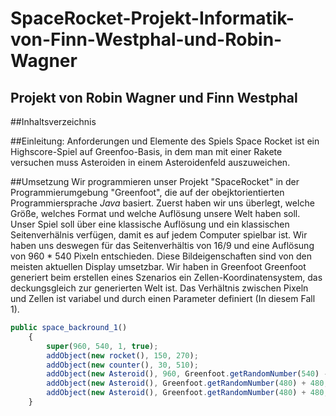 # SpaceRocket-Projekt-Informatik-von-Finn-Westphal-und-Robin-Wagner
## Projekt von Robin Wagner und Finn Westphal

##Inhaltsverzeichnis

##Einleitung: Anforderungen und Elemente des Spiels
Space Rocket ist ein Highscore-Spiel auf Greenfoo-Basis, in dem man mit einer Rakete versuchen muss Asteroiden in einem Asteroidenfeld auszuweichen.

##Umsetzung
Wir programmieren unser Projekt "SpaceRocket" in der Programmierumgebung "Greenfoot", die auf der obejktorientierten Programmiersprache *Java* basiert. Zuerst haben wir uns überlegt, welche Größe, welches Format und welche Auflösung unsere Welt haben soll. Unser Spiel soll über eine klassische Auflösung und ein klassischen Seitenverhälnis verfügen, damit es auf jedem Computer spielbar ist. Wir haben uns deswegen für das Seitenverhältis von 16/9 und eine Auflösung von 960 * 540 Pixeln entschieden. Diese Bildeigenschaften sind von den meisten aktuellen Display umsetzbar. Wir haben in Greenfoot 
Greenfoot generiert beim erstellen eines Szenarios ein Zellen-Koordinatensystem, das deckungsgleich zur generierten Welt ist. Das Verhältnis zwischen Pixeln und Zellen ist variabel und durch einen Parameter definiert (In diesem Fall 1).

```javascript
public space_backround_1()
    {
        super(960, 540, 1, true);
        addObject(new rocket(), 150, 270);
        addObject(new counter(), 30, 510);
        addObject(new Asteroid(), 960, Greenfoot.getRandomNumber(540) - 0);
        addObject(new Asteroid(), Greenfoot.getRandomNumber(480) + 480, 1);
        addObject(new Asteroid(), Greenfoot.getRandomNumber(480) + 480, 960);
    }
```
